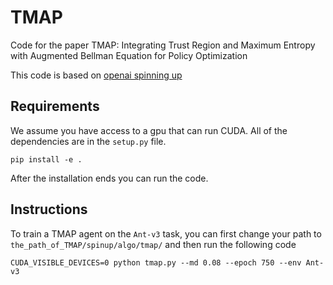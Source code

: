 # TMAP
Code for the paper  TMAP: Integrating Trust Region and Maximum Entropy with Augmented Bellman Equation for Policy Optimization

This code is based on [openai spinning up](https://github.com/openai/spinningup)

## Requirements

We assume you have access to a gpu that can run CUDA. All of the dependencies are in the `setup.py` file.

```
pip install -e .
```

After the installation ends you can run the code.



## Instructions

To train a TMAP agent on the `Ant-v3` task, you can first change your path to `the_path_of_TMAP/spinup/algo/tmap/` and then run the following code

```
CUDA_VISIBLE_DEVICES=0 python tmap.py --md 0.08 --epoch 750 --env Ant-v3
```

